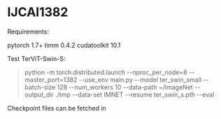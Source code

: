 # IJCAI1382

Requirements:

pytorch 1.7+ timm 0.4.2 cudatoolkit 10.1

Test TerViT-Swin-S:

> python -m torch.distributed.launch --nproc_per_node=8 --master_port=1382 --use_env main.py --model ter_swin_small --batch-size 128 --num_workers 10 --data-path ~/ImageNet --output_dir ./tmp --data-set IMNET --resume ter_swin_s.pth --eval

Checkpoint files can be fetched in 
